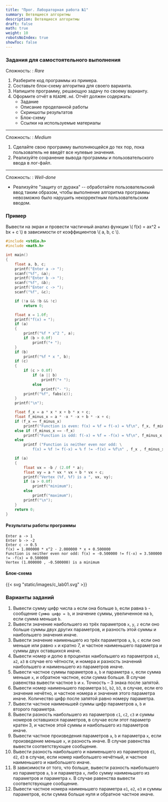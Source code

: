 ```yaml
---
title: "Прог. Лабораторная работа №1"
summary: Ветвящиеся алгоритмы
description: Ветвящиеся алгоритмы
draft: false
math: true
weight: 10
robotsNoIndex: true
showToc: false
---
```


### Задания для самостоятельного выполнения

Сложность:
: *Rare*

1. Разберите код программы из примера.
2. Составьте блок-схему алгоритма для своего варианта.
3. Напишите программу, решающую задачу по своему варианту.
4. Оформите отчёт в `README.md`. Отчёт должен содержать:
    * Задание
    * Описание проделанной работы
    * Скриншоты результатов
    * Блок-схему
    * Ссылки на используемые материалы

---

Сложность:
: *Medium*  

1. Сделайте свою программу выполняющейся до тех пор, пока пользователь не введёт все нулевые значения.
2. Реализуйте сохранение вывода программы и пользовательского ввода в лог-файл.

---

Сложность:
: *Well-done*  

* Реализуйте "защиту от дурака" -- обработайте пользовательский ввод таким образом, чтобы выполнение алгоритма программы невозможно было нарушить некорректным пользовательским вводом.


### Пример

Вывести на экран и провести частичный анализ функции \\( f(x) = ax^2 + bx + c \\) в зависимости от коэффициентов \\( a, b, c \\).

```c
#include <stdio.h>
#include <math.h>

int main()
{
    float a, b, c;
    printf("Enter a -> ");
    scanf("%f", &a);
    printf("Enter b -> ");
    scanf("%f", &b);
    printf("Enter c -> ");
    scanf("%f", &c);

    if (!a && !b && !c)
        return 0;

    float x = 1.0f;
    printf("f(x) = ");
    if (a)
    {
        printf("%f * x^2 ", a);
        if (b > 0.0f)
            printf("+ ");
    }
    if (b)
        printf("%f * x ", b);
    if (c)
    {
        if (c > 0.0f)
            if (a || b)
                printf("+ ");
            else
                printf("- ");
        printf("%f", fabs(c));
    }
    printf("\n");

    float f_x = a * x * x + b * x + c;
    float f_minus_x = a * -x * -x + b * -x + c;
    if (f_x == f_minus_x)
        printf("Function is even: f(x) = %f = f(-x) = %f\n", f_x, f_minus_x);
    else if (f_minus_x == -f_x)
        printf("Function is odd: f(-x) = %f = -f(x) = %f\n", f_minus_x, -f_x);
    else
        printf ("Function is neither even nor odd: \
            f(x) = %f != f(-x) = % f != -f(x) = %f\n" , f_x , f_minus_x , -f_x);

    if (a)
    {
        float vx = -b / (2.0f * a);
        float vy = a * vx * vx + b * vx + c;
        printf("Vertex (%f, %f) is a ", vx, vy);
        if (a > 0.0f)
            printf("minimum");
        else
            printf("maximum");
        printf("\n");
    }
    return 0;
}
```

#### Результаты работы программы
```text
Enter a -> 1
Enter b -> -2
Enter c -> 0.5
f(x) = 1.000000 * x^2 - 2.000000 * x + 0.500000
Function is neither even nor odd: f(x) = -0.500000 != f(-x) = 3.500000 != -f(x) = 0.500000
Vertex (1.000000 , -0.500000) is a minimum
```

#### Блок-схема

{{< svg "static/images/c_lab01.svg" >}}


### Варианты заданий

1. Вывести сумму цифр числа `a` если она больше `b`, если равна `b` - сообщение `Сумма цифр = b`, и значение суммы, увеличенное на `b`, если сумма меньше `b`.
2. Вывести значение наибольшего из трёх параметров `x`, `y`, `z` если оно больше суммы двух других параметров, и разность этой суммы и наибольшего значения иначе.
3. Вывести значение наименьшего из трёх параметров `a`, `b`, `c` если оно меньше или равно `x` и кратно 7, и частное наименьшего параметра и суммы двух оставшихся иначе.
4. Вывести номер и долю в процентах наибольшего из параметров `a1`, `a2`, `a3` в случае его чётности, и номера и разность значений наибольшего и наименьшего из параметров иначе.
5. Вывести частное суммы параметров `a`, `b` и параметра `x`, если сумма меньше `x`, и обратное частное, если сумма больше. В случае равенства вывести частное `b` и `x`. Точность – 3 знака после запятой.
6. Вывести номер наименьшего параметра `b1`, `b2`, `b3`, в случае, если его значение нечётно, и частное номера и значения этого параметра иначе. Количество цифр после запятой равно номеру параметра.
7. Вывести частное наименьшей суммы цифр параметров `a`, `b` и второго параметра.
8. Вывести разность наибольшего из параметров `c1`, `c2`, `c3` и суммы номеров оставшихся параметров, в случае если этот параметр кратен 3, и частное этой суммы и наибольшего из параметров иначе.
9. Вывести частное произведения параметров `a`, `b` и параметра `x`, если произведение меньше `x`, и разность иначе. В случае равенства вывести соответствующее сообщение.
10. Вывести разность наибольшего и наименьшего из параметров `d1`, `d2`, `d3` в случае, если номер наибольшего нечётный, и частное наименьшего и наибольшего иначе.
11. В зависимости от того, что больше, вывести разность наибольшего из параметров `a`, `b` и параметра `x`, либо сумму наименьшего из параметров и параметра `x`. В случае равенства вывести соответствующее сообщение.
12. Вывести частное номера наименьшего параметра `e1`, `e2`, `e3` и суммы параметров, если сумма больше нуля и обратное частное иначе.
